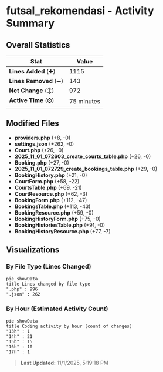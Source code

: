 # futsal_rekomendasi - Activity Summary 

## Overall Statistics

| Stat                   | Value                                                             |
| ---------------------- | ----------------------------------------------------------------- |
| **Lines Added** (➕)   | 1115                                          |
| **Lines Removed** (➖) | 143                                        |
| **Net Change** (↕)    | 972                |
| **Active Time** (⌚)   | 75 minutes |


## Modified Files
- **providers.php** (+8, -0)
- **settings.json** (+262, -0)
- **Court.php** (+26, -0)
- **2025_11_01_072603_create_courts_table.php** (+26, -0)
- **Booking.php** (+27, -0)
- **2025_11_01_072729_create_bookings_table.php** (+29, -0)
- **BookingHistory.php** (+21, -0)
- **CourtForm.php** (+58, -22)
- **CourtsTable.php** (+69, -21)
- **CourtResource.php** (+62, -3)
- **BookingForm.php** (+112, -47)
- **BookingsTable.php** (+113, -43)
- **BookingResource.php** (+59, -0)
- **BookingHistoryForm.php** (+75, -0)
- **BookingHistoriesTable.php** (+91, -0)
- **BookingHistoryResource.php** (+77, -7)

## Visualizations

### By File Type (Lines Changed)

```mermaid
pie showData
title Lines changed by file type
".php" : 996
".json" : 262
```

### By Hour (Estimated Activity Count)

```mermaid
pie showData
title Coding activity by hour (count of changes)
"13h" : 1
"14h" : 21
"15h" : 15
"16h" : 10
"17h" : 1
```


> **Last Updated:** 11/1/2025, 5:19:18 PM